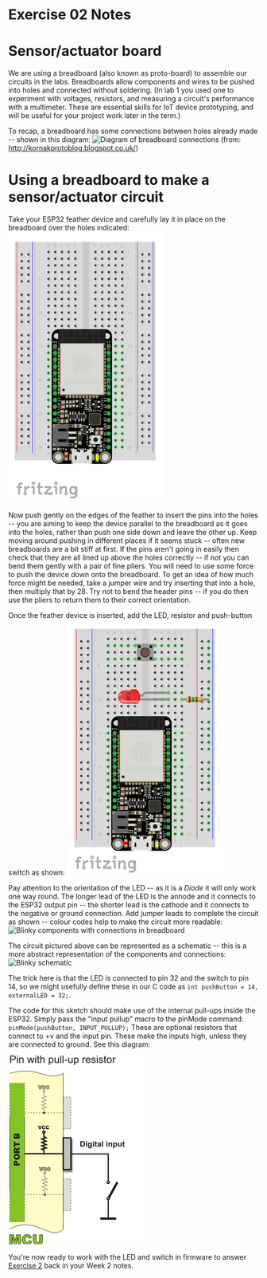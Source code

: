 Exercise 02 Notes
===

# Sensor/actuator board

We are using a breadboard (also known as proto-board) to assemble our circuits
in the labs. Breadboards allow components and wires to be pushed into holes
and connected without soldering. (In lab 1 you used one to experiment with
voltages, resistors, and measuring a circuit's performance with a multimeter.
These are essential skills for IoT device prototyping, and will be useful for
your project work later in the term.)

To recap, a breadboard has some connections between holes already made --
shown in this diagram: ![Diagram of breadboard
connections](Breadboard-connections.png "Diagram of breadboard connections")
(from: http://kornakprotoblog.blogspot.co.uk/)


# Using a breadboard to make a sensor/actuator circuit

Take your ESP32 feather device and carefully lay it in place on the breadboard
over the holes indicated: ![Feather in breadboard](Feather-in-breadboard.png
"Feather in breadboard")

Now push gently on the edges of the feather to insert the pins into the holes
-- you are aiming to keep the device parallel to the breadboard as it goes
into the holes, rather than push one side down and leave the other up. Keep
moving around pushing in different places if it seems stuck -- often new
breadboards are a bit stiff at first. If the pins aren't going in easily then
check that they are all lined up above the holes correctly -- if not you can
bend them gently with a pair of fine pliers. You will need to use some force
to push the device down onto the breadboard. To get an idea of how much force
might be needed, take a jumper wire and try inserting that into a hole, then
multiply that by 28. Try not to bend the header pins -- if you do then use the
pliers to return them to their correct orientation.

Once the feather device is inserted, add the LED, resistor and push-button
switch as shown: ![Blinky components in breadboard](Blinky-in-breadboard.png
"Blinky components in breadboard")

Pay attention to the orientation of the LED -- as it is a *Diode* it will only
work one way round. The longer lead of the LED is the annode and it connects
to the ESP32 output pin -- the shorter lead is the cathode and it connects to
the negative or ground connection. Add jumper leads to complete the circuit as
shown -- colour codes help to make the circuit more readable: ![Blinky
components with connections in
breadboard](Blinky-in-breadboard-with-connections.png  "Blinky components with
connections in breadboard")

The circuit pictured above can be represented as a schematic -- this is a more
abstract representation of the components and connections: ![Blinky
schematic](Blinky-schematic.png  "Blinky schematic")

The trick here is that the LED is connected to pin 32 and the switch to pin
14, so we might usefully define these in our C code as `int pushButton = 14,
externalLED = 32;`.

The code for this sketch should make use of the internal pull-ups inside the
ESP32. Simply pass the "input pullup" macro to the pinMode command:
`pinMode(pushButton, INPUT_PULLUP);` These are optional resistors that connect
to +v and the input pin. These make the inputs high, unless they are connected
to ground. See this diagram:

![Diagram of internal pull-up](pullup.png "Diagram of internal pull-up")

You're now ready to work with the LED and switch in firmware to answer
[Exercise 2](../Week02.mkd#exercises-1-2-ex01-ex02) back in your Week 2 notes.
